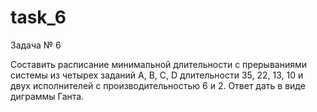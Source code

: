# task_6
Задача № 6

Составить расписание минимальной длительности с прерываниями системы из четырех заданий A, B, C, D длительности 35, 22, 13, 10 и двух исполнителей с производительностью 6 и 2. Ответ дать в виде диграммы Ганта. 

